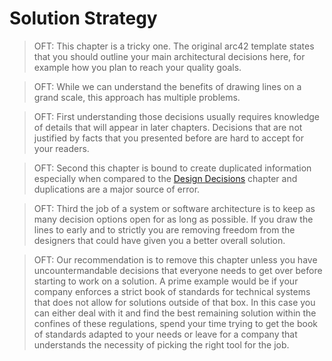 # Solution Strategy

> OFT: This chapter is a tricky one. The original arc42 template states that you should outline your main architectural decisions here, for example how you plan to reach your quality goals.

> OFT: While we can understand the benefits of drawing lines on a grand scale, this approach has multiple problems.

> OFT: First understanding those decisions usually requires knowledge of details that will appear in later chapters. Decisions that are not justified by facts that you presented before are hard to accept for your readers.

> OFT: Second this chapter is bound to create duplicated information especially when compared to the [Design Decisions](design_decisions.md) chapter and duplications are a major source of error.

> OFT: Third the job of a system or software architecture is to keep as many decision options open for as long as possible. If you draw the lines to early and to strictly you are removing freedom from the designers that could have given you a better overall solution. 

> OFT: Our recommendation is to remove this chapter unless you have uncountermandable decisions that everyone needs to get over before starting to work on a solution. A prime example would be if your company enforces a strict book of standards for technical systems that does not allow for solutions outside of that box. In this case you can either deal with it and find the best remaining solution within the confines of these regulations, spend your time trying to get the book of standards adapted to your needs or leave for a company that understands the necessity of picking the right tool for the job.